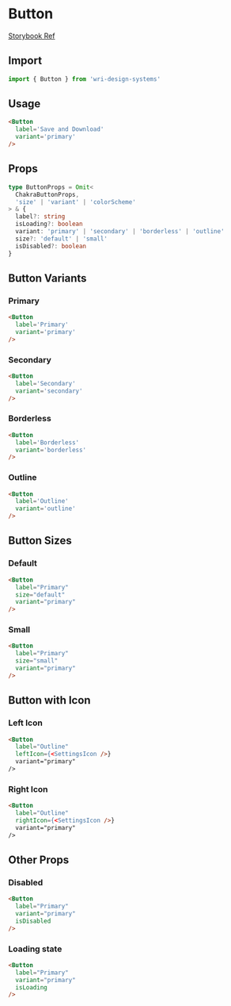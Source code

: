 # Button

[Storybook Ref](https://wri.github.io/wri-design-systems/?path=/docs/button--docs)

## Import

```js
import { Button } from 'wri-design-systems'
```

## Usage

```html
<Button
  label='Save and Download'
  variant='primary'
/>
```

## Props

```ts
type ButtonProps = Omit<
  ChakraButtonProps,
  'size' | 'variant' | 'colorScheme'
> & {
  label?: string
  isLoading?: boolean
  variant: 'primary' | 'secondary' | 'borderless' | 'outline'
  size?: 'default' | 'small'
  isDisabled?: boolean
}
```

## Button Variants

### Primary

```html
<Button
  label='Primary'
  variant='primary'
/>
```

### Secondary

```html
<Button
  label='Secondary'
  variant='secondary'
/>
```

### Borderless

```html
<Button
  label='Borderless'
  variant='borderless'
/>
```

### Outline

```html
<Button
  label='Outline'
  variant='outline'
/>
```

## Button Sizes

### Default

```html
<Button
  label="Primary"
  size="default"
  variant="primary"
/>
```

### Small

```html
<Button
  label="Primary"
  size="small"
  variant="primary"
/>
```

## Button with Icon

### Left Icon

```html
<Button
  label="Outline"
  leftIcon={<SettingsIcon />}
  variant="primary"
/>
```

### Right Icon

```html
<Button
  label="Outline"
  rightIcon={<SettingsIcon />}
  variant="primary"
/>
```

## Other Props

### Disabled

```html
<Button
  label="Primary"
  variant="primary"
  isDisabled
/>
```

### Loading state

```html
<Button
  label="Primary"
  variant="primary"
  isLoading
/>
```
